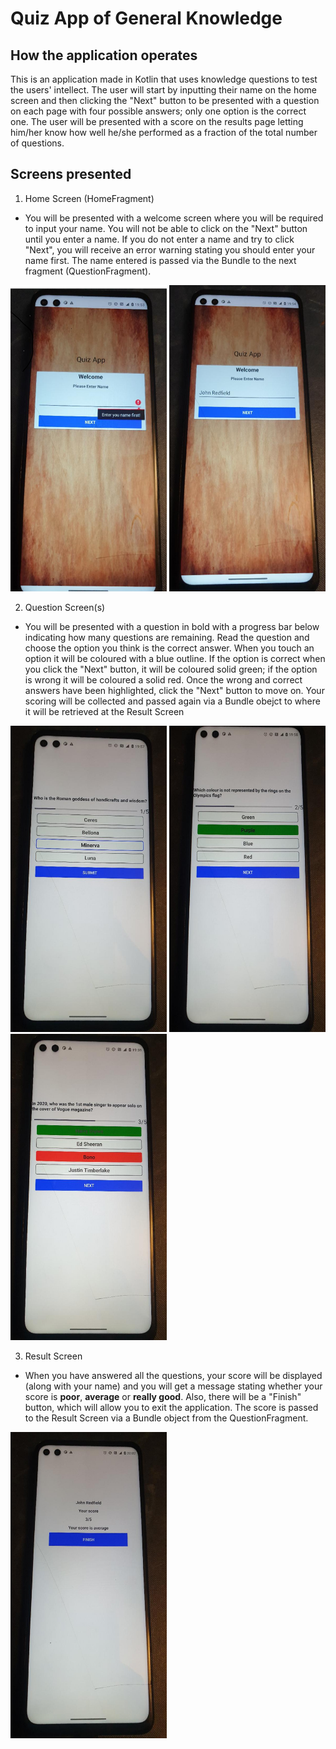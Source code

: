 # Quiz App of General Knowledge

## How the application operates 

This is an application made in Kotlin that uses knowledge questions to test the users' intellect.
The user will start by inputting their name on the home screen and then clicking the "Next" button to be presented with a question on each page with four possible answers; only one option is the correct one. The user will be presented with a score on the results page letting him/her know how well he/she performed as a fraction of the total number of questions.


## Screens presented

   1. Home Screen (HomeFragment)

   * You will be presented with a welcome screen where you will be required to input your name. You will not be able to click on the "Next" button until you enter a name. If you do not enter a name and try to click "Next", you will receive an error warning stating you should enter your name first. The name entered is passed via the Bundle to the next fragment (QuestionFragment).

 <img src="https://github.com/MBANS8A1/Quiz_App/blob/5494a53172b31b75439e6090737c6f7df80170e3/app/src/main/res/drawable/quiz_image1.png" alt="Error home page" width="250" height="490">


 <img src="https://github.com/MBANS8A1/Quiz_App/blob/5494a53172b31b75439e6090737c6f7df80170e3/app/src/main/res/drawable/quiz_image2.png" alt="Home page with name" width="250" height="490">

   2. Question Screen(s)

   * You will be presented with a question in bold with a progress bar below indicating how many questions are remaining. Read the question and choose the option you think is the correct answer. When you touch an option it will be coloured with a blue outline. If the option is correct when you click the "Next" button, it will be coloured solid green; if the option is wrong it will be coloured a solid red. Once the wrong and correct answers have been highlighted, click the "Next" button to move on. Your scoring will be collected and passed again via a Bundle obejct to where it will be retrieved at the Result Screen
   
 <img src="https://github.com/MBANS8A1/Quiz_App/blob/5494a53172b31b75439e6090737c6f7df80170e3/app/src/main/res/drawable/quiz_image3.png" alt="Selected answer" width="250" height="490">


 <img src="https://github.com/MBANS8A1/Quiz_App/blob/5494a53172b31b75439e6090737c6f7df80170e3/app/src/main/res/drawable/quiz_image4.png" alt="Correct answer" width="250" height="490">


 <img src="https://github.com/MBANS8A1/Quiz_App/blob/5494a53172b31b75439e6090737c6f7df80170e3/app/src/main/res/drawable/quiz_image5.png" alt="Wrong answer" width="250" height="490">


   3. Result Screen

   * When you have answered all the questions, your score will be displayed (along with your name) and you will get a message stating whether your score is **poor**, **average** or **really good**. Also, there will be a "Finish" button, which will allow you to exit the application. The score is passed to the Result Screen via a Bundle object from the QuestionFragment.

 <img src="https://github.com/MBANS8A1/Quiz_App/blob/5494a53172b31b75439e6090737c6f7df80170e3/app/src/main/res/drawable/quiz_image6.png" alt="Result screen" width="250" height="490">



